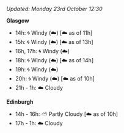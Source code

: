 *Updated: Monday 23rd October 12:30*

**Glasgow**

* 14h: :cyclone: Windy (:cloud:) [:cloud: as of 11h]
* 15h: :cyclone: Windy (:cloud:) [:cloud: as of 13h]
* 16h, 17h: :cyclone: Windy (:cloud:)
* 18h: :cyclone: Windy (:cloud:) [:cloud: as of 14h]
* 19h: :cyclone: Windy (:cloud:)
* 20h: :cyclone: Windy (:cloud:) [:cloud: as of 10h]
* 21h - 1h: :cloud: Cloudy

**Edinburgh**

* 14h - 16h: :partly_sunny: Partly Cloudy [:cloud: as of 10h]
* 17h - 1h: :cloud: Cloudy
